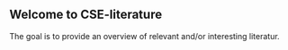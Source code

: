 ## Welcome to CSE-literature

The goal is to provide an overview of relevant and/or interesting literatur.
